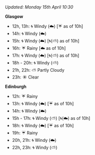 *Updated: Monday 15th April 10:30*

**Glasgow**

* 12h, 13h: :cyclone: Windy (:cloud:) [:umbrella: as of 10h]
* 14h: :cyclone: Windy (:cloud:)
* 15h: :cyclone: Windy (:cloud:) [:cyclone:(:partly_sunny:) as of 10h]
* 16h: :umbrella: Rainy [:cloud: as of 10h]
* 17h: :cyclone: Windy (:cloud:) [:cyclone:(:partly_sunny:) as of 10h]
* 18h - 20h: :cyclone: Windy (:partly_sunny:)
* 21h, 22h: :partly_sunny: Partly Cloudy
* 23h: :sunny: Clear

**Edinburgh**

* 12h: :umbrella: Rainy
* 13h: :cyclone: Windy (:cloud:) [:umbrella: as of 10h]
* 14h: :cyclone: Windy (:cloud:)
* 15h - 17h: :cyclone: Windy (:partly_sunny:) [:cyclone:(:cloud:) as of 10h]
* 18h: :cyclone: Windy (:cloud:) [:umbrella: as of 10h]
* 19h: :umbrella: Rainy
* 20h, 21h: :cyclone: Windy (:cloud:)
* 22h, 23h: :cyclone: Windy (:partly_sunny:)
